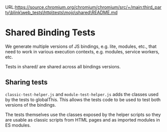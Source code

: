 URL:https://source.chromium.org/chromium/chromium/src/+/main:third_party\blink\web_tests\http\tests\mojo\shared\README.md
# Shared Binding Tests

We generate multiple versions of JS bindings, e.g. lite, modules, etc., that
need to work in various execution contexts, e.g. modules, service workers, etc.

Tests in shared/ are shared across all bindings versions.

## Sharing tests

`classic-test-helper.js` and `module-test-helper.js` adds the classes
used by the tests to globalThis. This allows the tests code to be used to
test both versions of the bindings.

The tests themselves use the classes exposed by the helper scripts so they are
usable as classic scripts from HTML pages and as imported modules in ES modules.
